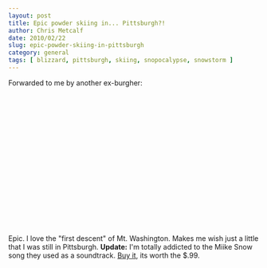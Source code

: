 ```yaml
---
layout: post
title: Epic powder skiing in... Pittsburgh?!
author: Chris Metcalf
date: 2010/02/22
slug: epic-powder-skiing-in-pittsburgh
category: general
tags: [ blizzard, pittsburgh, skiing, snopocalypse, snowstorm ]
---
```


Forwarded to me by another ex-burgher:
<object width="480" height="295"><param name="movie" value="http://www.youtube.com/v/COQk76u0DU8&hl=en_US&fs=1&"></param><param name="allowFullScreen" value="true"></param><param name="allowscriptaccess" value="always"></param><embed src="http://www.youtube.com/v/COQk76u0DU8&hl=en_US&fs=1&" type="application/x-shockwave-flash" allowscriptaccess="always" allowfullscreen="true" width="480" height="295"></embed></object>
Epic. I love the "first descent" of Mt. Washington. Makes me wish just a little that I was still in Pittsburgh.
__Update:__ I'm totally addicted to the Miike Snow song they used as a soundtrack. [Buy it](http://www.amazon.com/gp/product/B002QDMJHG?ie=UTF8&tag=chrismetcalfn-20&linkCode=as2&camp=1789&creative=390957&creativeASIN=B002QDMJHG), its worth the $.99.
